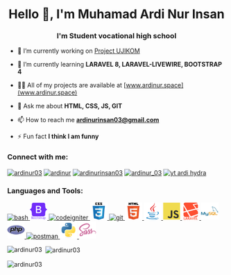 <h1 align="center">Hello 👋, I'm Muhamad Ardi Nur Insan</h1>
<h3 align="center">I'm Student vocational high school</h3>

- 🔭 I’m currently working on [Project UJIKOM](https://github.com/ardinur03/PrakerinKuy)

- 🌱 I’m currently learning **LARAVEL 8, LARAVEL-LIVEWIRE, BOOTSTRAP 4**

- 👨‍💻 All of my projects are available at [www.ardinur.space](www.ardinur.space)

- 💬 Ask me about **HTML, CSS, JS, GIT**

- 📫 How to reach me **ardinurinsan03@gmail.com**

- ⚡ Fun fact **I think I am funny**                        

<h3 align="left">Connect with me:</h3>
<p align="left">
<a href="https://twitter.com/ardinur03" target="blank"><img align="center" src="https://cdn.jsdelivr.net/npm/simple-icons@3.0.1/icons/twitter.svg" alt="ardinur03" height="30" width="40" /></a>
<a href="https://linkedin.com/in/ardinur" target="blank"><img align="center" src="https://cdn.jsdelivr.net/npm/simple-icons@3.0.1/icons/linkedin.svg" alt="ardinur" height="30" width="40" /></a>
<a href="https://fb.com/ardinurinsan03" target="blank"><img align="center" src="https://cdn.jsdelivr.net/npm/simple-icons@3.0.1/icons/facebook.svg" alt="ardinurinsan03" height="30" width="40" /></a>
<a href="https://instagram.com/ardinur_03" target="blank"><img align="center" src="https://cdn.jsdelivr.net/npm/simple-icons@3.0.1/icons/instagram.svg" alt="ardinur_03" height="30" width="40" /></a>
<a href="https://www.youtube.com/c/yt ardi hydra" target="blank"><img align="center" src="https://cdn.jsdelivr.net/npm/simple-icons@3.0.1/icons/youtube.svg" alt="yt ardi hydra" height="30" width="40" /></a>
</p>

<h3 align="left">Languages and Tools:</h3>
<p align="left"> <a href="https://www.gnu.org/software/bash/" target="_blank"> <img src="https://www.vectorlogo.zone/logos/gnu_bash/gnu_bash-icon.svg" alt="bash" width="40" height="40"/> </a> <a href="https://getbootstrap.com" target="_blank"> <img src="https://raw.githubusercontent.com/devicons/devicon/master/icons/bootstrap/bootstrap-plain-wordmark.svg" alt="bootstrap" width="40" height="40"/> </a> <a href="https://codeigniter.com" target="_blank"> <img src="https://cdn.worldvectorlogo.com/logos/codeigniter.svg" alt="codeigniter" width="40" height="40"/> </a> <a href="https://www.w3schools.com/css/" target="_blank"> <img src="https://raw.githubusercontent.com/devicons/devicon/master/icons/css3/css3-original-wordmark.svg" alt="css3" width="40" height="40"/> </a> <a href="https://git-scm.com/" target="_blank"> <img src="https://www.vectorlogo.zone/logos/git-scm/git-scm-icon.svg" alt="git" width="40" height="40"/> </a> <a href="https://www.w3.org/html/" target="_blank"> <img src="https://raw.githubusercontent.com/devicons/devicon/master/icons/html5/html5-original-wordmark.svg" alt="html5" width="40" height="40"/> </a> <a href="https://www.java.com" target="_blank"> <img src="https://raw.githubusercontent.com/devicons/devicon/master/icons/java/java-original.svg" alt="java" width="40" height="40"/> </a> <a href="https://developer.mozilla.org/en-US/docs/Web/JavaScript" target="_blank"> <img src="https://raw.githubusercontent.com/devicons/devicon/master/icons/javascript/javascript-original.svg" alt="javascript" width="40" height="40"/> </a> <a href="https://laravel.com/" target="_blank"> <img src="https://raw.githubusercontent.com/devicons/devicon/master/icons/laravel/laravel-plain-wordmark.svg" alt="laravel" width="40" height="40"/> </a> <a href="https://www.mysql.com/" target="_blank"> <img src="https://raw.githubusercontent.com/devicons/devicon/master/icons/mysql/mysql-original-wordmark.svg" alt="mysql" width="40" height="40"/> </a> <a href="https://www.php.net" target="_blank"> <img src="https://raw.githubusercontent.com/devicons/devicon/master/icons/php/php-original.svg" alt="php" width="40" height="40"/> </a> <a href="https://postman.com" target="_blank"> <img src="https://www.vectorlogo.zone/logos/getpostman/getpostman-icon.svg" alt="postman" width="40" height="40"/> </a> <a href="https://www.python.org" target="_blank"> <img src="https://raw.githubusercontent.com/devicons/devicon/master/icons/python/python-original.svg" alt="python" width="40" height="40"/> </a> <a href="https://sass-lang.com" target="_blank"> <img src="https://raw.githubusercontent.com/devicons/devicon/master/icons/sass/sass-original.svg" alt="sass" width="40" height="40"/> </a> </p>

<p> <img align = "left" src = "https://github-readme-stats.vercel.app/api/top-langs?username=ardinur03&show_icons=true&locale=en&layout=compact&theme=tokyonight" alt = "ardinur03" /> </p>

<p> &nbsp; <img align = "center" src = "https://github-readme-stats.vercel.app/api?username=ardinur03&show_icons=true&locale=en&theme=tokyonight" alt = "ardinur03" /> </p>

<p> <img align = "center" src = "https://github-readme-streak-stats.herokuapp.com/?user=ardinur03&&theme=tokyonight" alt = "ardinur03" /> </p>
